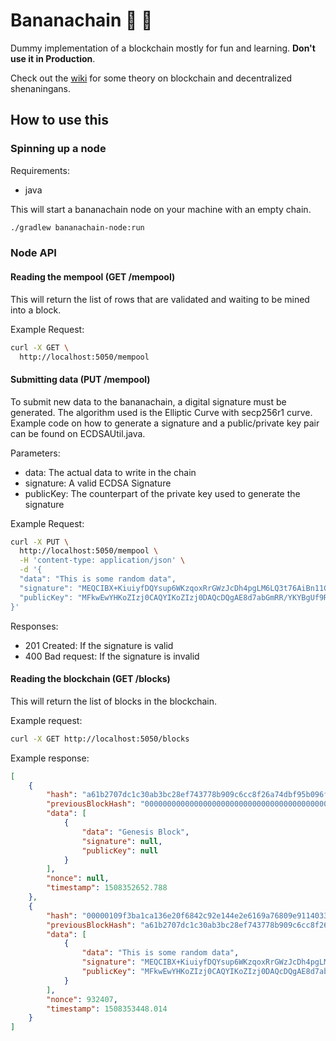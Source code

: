 # Bananachain :banana: :link:
Dummy implementation of a blockchain mostly for fun and learning. **Don't use it in Production**.

Check out the [wiki](https://github.com/madoke/bananachain/wiki) for some theory on blockchain and decentralized shenaningans.

## How to use this

### Spinning up a node

Requirements:
- java

This will start a bananachain node on your machine with an empty chain.

```bash
./gradlew bananachain-node:run
```

### Node API


#### Reading the mempool (GET /mempool)

This will return the list of rows that are validated and waiting to be mined into a block.

Example Request:
```bash
curl -X GET \
  http://localhost:5050/mempool
```



#### Submitting data (PUT /mempool)

To submit new data to the bananachain, a digital signature must be generated. The algorithm used is the Elliptic Curve with secp256r1 curve. Example code on how to generate a signature and a public/private key pair can be found on ECDSAUtil.java.

Parameters:
- data: The actual data to write in the chain
- signature: A valid ECDSA Signature
- publicKey: The counterpart of the private key used to generate the signature

Example Request:
```bash
curl -X PUT \
  http://localhost:5050/mempool \
  -H 'content-type: application/json' \
  -d '{
  "data": "This is some random data",
  "signature": "MEQCIBX+KiuiyfDQYsup6WKzqoxRrGWzJcDh4pgLM6LQ3t76AiBn11C8HQfOLA8jD02V0deHrLLxsjlRfA/i6Zi+nJKTxg==",
  "publicKey": "MFkwEwYHKoZIzj0CAQYIKoZIzj0DAQcDQgAE8d7abGmRR/YKYBgUf9RVh3xt6aGAM7oyO2kdzbhufE/ne/HfSGrvkVastpPtxR0v0awQAwDCrrXR5kpe8e5URQ=="
}'
```

Responses:
- 201 Created: If the signature is valid
- 400 Bad request: If the signature is invalid



#### Reading the blockchain (GET /blocks)

This will return the list of blocks in the blockchain.

Example request:
```bash
curl -X GET http://localhost:5050/blocks 
```

Example response:
```json
[
    {
        "hash": "a61b2707dc1c30ab3bc28ef743778b909c6cc8f26a74dbf95b096f62ae284131",
        "previousBlockHash": "0000000000000000000000000000000000000000000000000000000000000000",
        "data": [
            {
                "data": "Genesis Block",
                "signature": null,
                "publicKey": null
            }
        ],
        "nonce": null,
        "timestamp": 1508352652.788
    },
    {
        "hash": "00000109f3ba1ca136e20f6842c92e144e2e6169a76809e9114033c2cc8b45e7",
        "previousBlockHash": "a61b2707dc1c30ab3bc28ef743778b909c6cc8f26a74dbf95b096f62ae284131",
        "data": [
            {
                "data": "This is some random data",
                "signature": "MEQCIBX+KiuiyfDQYsup6WKzqoxRrGWzJcDh4pgLM6LQ3t76AiBn11C8HQfOLA8jD02V0deHrLLxsjlRfA/i6Zi+nJKTxg==",
                "publicKey": "MFkwEwYHKoZIzj0CAQYIKoZIzj0DAQcDQgAE8d7abGmRR/YKYBgUf9RVh3xt6aGAM7oyO2kdzbhufE/ne/HfSGrvkVastpPtxR0v0awQAwDCrrXR5kpe8e5URQ=="
            }
        ],
        "nonce": 932407,
        "timestamp": 1508353448.014
    }
]
```
